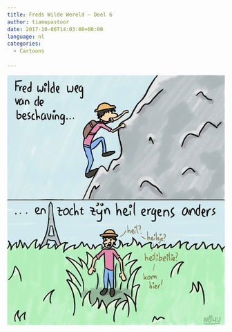 ```yaml
---
title: Freds Wilde Wereld – Deel 6
author: tiamopastoor
date: 2017-10-06T14:03:00+00:00
language: nl
categories:
  - Cartoons

---
```


![](freds_wilde_wereld_6.webp)